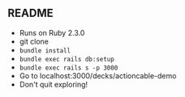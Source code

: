 ## README

* Runs on Ruby 2.3.0
* git clone
* `bundle install`
* `bundle exec rails db:setup`
* `bundle exec rails s -p 3000`
* Go to localhost:3000/decks/actioncable-demo
* Don't quit exploring!

